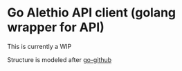 # Go Alethio API client (golang wrapper for API)

This is currently a WIP

Structure is modeled after [go-github](https://github.com/google/go-github)
